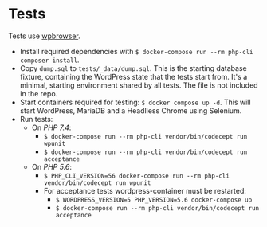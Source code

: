 # Tests

Tests use [wpbrowser](https://wpbrowser.wptestkit.dev/).

- Install required dependencies with `$ docker-compose run --rm php-cli composer install`.
- Copy `dump.sql` to `tests/_data/dump.sql`.
  This is the starting database fixture, containing the WordPress state that the tests start from. It's a minimal, starting environment shared by all tests. The file is not included in the repo.
- Start containers required for testing:
  `$ docker compose up -d`.
  This will start WordPress, MariaDB and a Headliess Chrome using Selenium.
- Run tests:
  - On _PHP 7.4_:
    - `$ docker-compose run --rm php-cli vendor/bin/codecept run wpunit`
    - `$ docker-compose run --rm php-cli vendor/bin/codecept run acceptance`
  - On _PHP 5.6_:
    - `$ PHP_CLI_VERSION=56 docker-compose run --rm php-cli vendor/bin/codecept run wpunit`
    - For acceptance tests wordpress-container must be restarted:
      - `$ WORDPRESS_VERSION=5 PHP_VERSION=5.6 docker-compose up`
      - `$ docker-compose run --rm php-cli vendor/bin/codecept run acceptance`
